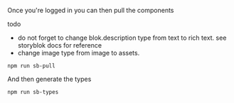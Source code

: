Once you're logged in you can then pull the components

todo

- do not forget to change blok.description type from text to rich text. see storyblok docs for reference
- change image type from image to assets.

```
npm run sb-pull
```

And then generate the types

```
npm run sb-types
```
